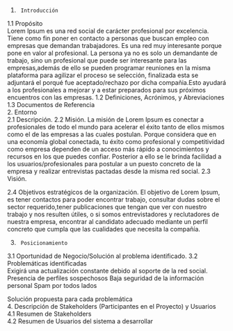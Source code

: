 1.  	Introducción  
1.1   	Propósito  
Lorem Ipsum es una red social de carácter profesional por excelencia. Tiene como fin poner en contacto a personas que buscan empleo con empresas que demandan trabajadores. Es una red muy interesante porque pone en valor al profesional. La persona ya no es solo un demandante de trabajo, sino un profesional que puede ser interesante para las empresas,además de ello se pueden programar reuniones en la misma plataforma para agilizar el proceso se selección, finalizada esta se adjuntará el porqué fue aceptado/rechazo por dicha compañia.Esto ayudará a los profesionales a mejorar y a estar preparados para sus próximos encuentros con las empresas.
1.2   	Definiciones, Acrónimos, y Abreviaciones  
1.3   	Documentos de Referencia  
2.  	Entorno  
2.1   	Descripción. 
2.2   	Misión. 
La misión de Lorem Ipsum es conectar a profesionales de todo el mundo para acelerar el éxito tanto de ellos mismos como el de las empresas a las cuales postulan. Porque considera que en una economía global conectada, tu éxito como profesional y competitividad como empresa dependen de un acceso más rápido a conocimientos y recursos en los que puedes confiar. Posterior a ello se le brinda facilidad a los usuarios/profesionales para postular a un puesto concreto de la empresa y realizar entrevistas pactadas desde la misma red social.
2.3   	Visión. 

2.4   	Objetivos estratégicos de la organización. 
El objetivo de  Lorem Ipsum, es tener contactos para poder encontrar trabajo, consultar dudas sobre el sector requerido,tener publicaciones que tengan que ver con nuestro trabajo y nos resulten útiles, o si somos entrevistadores y reclutadores de nuestra empresa, encontrar al candidato adecuado mediante un perfil concreto que cumpla que las cualidades que necesita la compañía.

3.  	Posicionamiento  
3.1   	Oportunidad de Negocio/Solución al problema identificado. 
3.2   	Problemáticas identificadas  
Exigirá una actualización constante debido al soporte de la red social.
Presencia de perfiles sospechosos
Baja seguridad de la información personal
Spam por todos lados

Solución propuesta para cada problemática  
4.  	Descripción de Stakeholders (Participantes en el Proyecto) y Usuarios  
4.1   	Resumen de Stakeholders  
4.2   	Resumen de Usuarios del sistema a desarrollar
